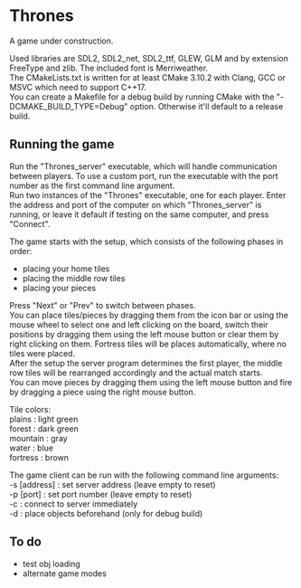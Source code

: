# Thrones  
A game under construction.  

Used libraries are SDL2, SDL2_net, SDL2_ttf, GLEW, GLM and by extension FreeType and zlib. The included font is Merriweather.  
The CMakeLists.txt is written for at least CMake 3.10.2 with Clang, GCC or MSVC which need to support C++17.  
You can create a Makefile for a debug build by running CMake with the "-DCMAKE_BUILD_TYPE=Debug" option. Otherwise it'll default to a release build.  

## Running the game  
Run the "Thrones_server" executable, which will handle communication between players. To use a custom port, run the executable with the port number as the first command line argument.  
Run two instances of the "Thrones" executable, one for each player. Enter the address and port of the computer on which "Thrones_server" is running, or leave it default if testing on the same computer, and press "Connect".  

The game starts with the setup, which consists of the following phases in order:  
- placing your home tiles  
- placing the middle row tiles  
- placing your pieces  

Press "Next" or "Prev" to switch between phases.  
You can place tiles/pieces by dragging them from the icon bar or using the mouse wheel to select one and left clicking on the board, switch their positions by dragging them using the left mouse button or clear them by right clicking on them. Fortress tiles will be places automatically, where no tiles were placed.  
After the setup the server program determines the first player, the middle row tiles will be rearranged accordingly and the actual match starts.  
You can move pieces by dragging them using the left mouse button and fire by dragging a piece using the right mouse button.  

Tile colors:  
plains : light green  
forest : dark green  
mountain : gray  
water : blue  
fortress : brown  

The game client can be run with the following command line arguments:  
-s [address] : set server address (leave empty to reset)  
-p [port] : set port number (leave empty to reset)  
-c : connect to server immediately  
-d : place objects beforehand (only for debug build)  

## To do  
- test obj loading  
- alternate game modes  
